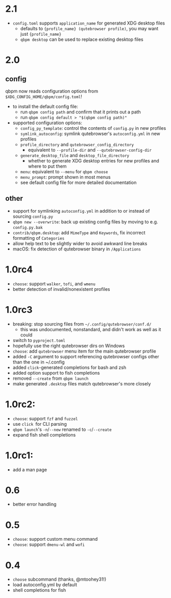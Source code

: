 # 2.1
  - `config.toml` supports `application_name` for generated XDG desktop files
    - defaults to `{profile_name} (qutebrowser profile)`, you may want just `{profile_name}`
    - `qbpm desktop` can be used to replace existing desktop files

# 2.0
## config
qbpm now reads configuration options from `$XDG_CONFIG_HOME/qbpm/config.toml`!
  - to install the default config file:
    - run `qbpm config path` and confirm that it prints out a path
    - run `qbpm config default > "$(qbpm config path)"`
  - supported configuration options:
    - `config_py_template`: control the contents of `config.py` in new profiles
    - `symlink_autoconfig`: symlink qutebrowser's `autoconfig.yml` in new profiles
    - `profile_directory` and `qutebrowser_config_directory`
      - equivalent to `--profile-dir` and `--qutebrowser-config-dir` 
    - `generate_desktop_file` and `desktop_file_directory`
      - whether to generate XDG desktop entries for new profiles and where to put them
    - `menu`: equivalent to `--menu` for `qbpm choose`
    - `menu_prompt`: prompt shown in most menus
    - see default config file for more detailed documentation

## other
  - support for symlinking `autoconfig.yml` in addition to or instead of sourcing `config.py`
  - `qbpm new --overwrite`: back up existing config files by moving to e.g. `config.py.bak`
  - `contrib/qbpm.desktop`: add `MimeType` and `Keywords`, fix incorrect formatting of `Categories`
  - allow help text to be slightly wider to avoid awkward line breaks
  - macOS: fix detection of qutebrowser binary in `/Applications`

# 1.0rc4
  - `choose`: support `walker`, `tofi`, and `wmenu`
  - better detection of invalid/nonexistent profiles

# 1.0rc3
  - breaking: stop sourcing files from `~/.config/qutebrowser/conf.d/`
    - this was undocumented, nonstandard, and didn't work as well as it could
  - switch to `pyproject.toml`
  - hopefully use the right qutebrowser dirs on Windows
  - `choose`: add `qutebrowser` menu item for the main qutebrowser profile
  - added `-C` argument to support referencing qutebrowser configs other than the one in ~/.config
  - added `click`-generated completions for bash and zsh
  - added option support to fish completions
  - removed `--create` from `qbpm launch`
  - make generated `.desktop` files match qutebrowser's more closely

# 1.0rc2:
  - `choose`: support `fzf` and `fuzzel`
  - use `click `for CLI parsing
  - `qbpm launch`'s `-n`/`--new` renamed to `-c`/`--create`
  - expand fish shell completions

# 1.0rc1:
  - add a man page

# 0.6
  - better error handling

# 0.5
  - `choose`: support custom menu command
  - `choose`: support `dmenu-wl` and `wofi`

# 0.4
  - `choose` subcommand (thanks, @mtoohey31!)
  - load autoconfig.yml by default
  - shell completions for fish
